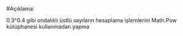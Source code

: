 #Açıklama:

0.3^0.4 gibi ondalıklı üstlü sayıların hesaplama işlemlerini Math.Pow kütüphanesi kullanmadan yapma
